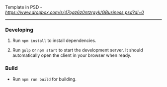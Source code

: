 Template in PSD - *https://www.dropbox.com/s/47ogz6z0ntzrgyk/GBusiness.psd?dl=0*

---

### Developing

1. Run `npm install` to install dependencies.

2. Run `gulp` or `npm start` to start the development server.
   It should automatically open the client in your browser when ready.

### Build

* Run `npm run build` for building.
